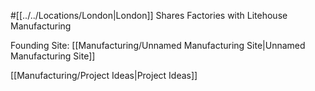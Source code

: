 #[[../../Locations/London|London]]
Shares Factories with Litehouse Manufacturing

Founding Site: [[Manufacturing/Unnamed Manufacturing Site|Unnamed Manufacturing Site]]

[[Manufacturing/Project Ideas|Project Ideas]]